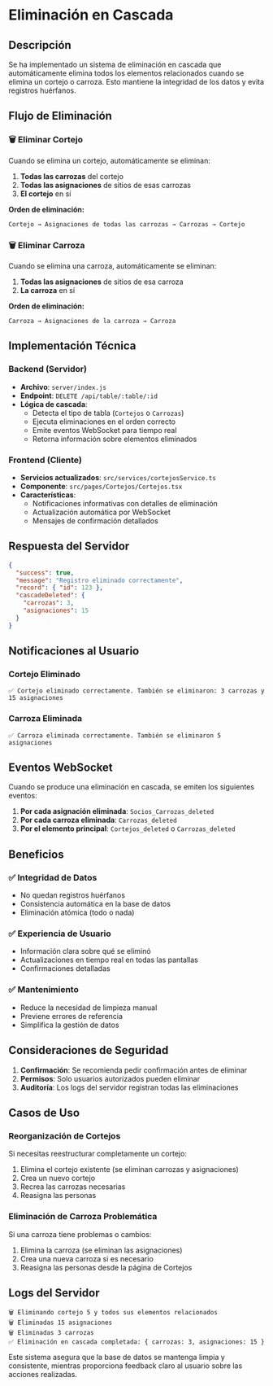 # Eliminación en Cascada

## Descripción

Se ha implementado un sistema de eliminación en cascada que automáticamente elimina todos los elementos relacionados cuando se elimina un cortejo o carroza. Esto mantiene la integridad de los datos y evita registros huérfanos.

## Flujo de Eliminación

### 🗑️ Eliminar Cortejo
Cuando se elimina un cortejo, automáticamente se eliminan:

1. **Todas las carrozas** del cortejo
2. **Todas las asignaciones** de sitios de esas carrozas
3. **El cortejo** en sí

**Orden de eliminación:**
```
Cortejo → Asignaciones de todas las carrozas → Carrozas → Cortejo
```

### 🗑️ Eliminar Carroza
Cuando se elimina una carroza, automáticamente se eliminan:

1. **Todas las asignaciones** de sitios de esa carroza
2. **La carroza** en sí

**Orden de eliminación:**
```
Carroza → Asignaciones de la carroza → Carroza
```

## Implementación Técnica

### Backend (Servidor)
- **Archivo**: `server/index.js`
- **Endpoint**: `DELETE /api/table/:table/:id`
- **Lógica de cascada**:
  - Detecta el tipo de tabla (`Cortejos` o `Carrozas`)
  - Ejecuta eliminaciones en el orden correcto
  - Emite eventos WebSocket para tiempo real
  - Retorna información sobre elementos eliminados

### Frontend (Cliente)
- **Servicios actualizados**: `src/services/cortejosService.ts`
- **Componente**: `src/pages/Cortejos/Cortejos.tsx`
- **Características**:
  - Notificaciones informativas con detalles de eliminación
  - Actualización automática por WebSocket
  - Mensajes de confirmación detallados

## Respuesta del Servidor

```json
{
  "success": true,
  "message": "Registro eliminado correctamente",
  "record": { "id": 123 },
  "cascadeDeleted": {
    "carrozas": 3,
    "asignaciones": 15
  }
}
```

## Notificaciones al Usuario

### Cortejo Eliminado
```
✅ Cortejo eliminado correctamente. También se eliminaron: 3 carrozas y 15 asignaciones
```

### Carroza Eliminada
```
✅ Carroza eliminada correctamente. También se eliminaron 5 asignaciones
```

## Eventos WebSocket

Cuando se produce una eliminación en cascada, se emiten los siguientes eventos:

1. **Por cada asignación eliminada**: `Socios_Carrozas_deleted`
2. **Por cada carroza eliminada**: `Carrozas_deleted`
3. **Por el elemento principal**: `Cortejos_deleted` o `Carrozas_deleted`

## Beneficios

### ✅ Integridad de Datos
- No quedan registros huérfanos
- Consistencia automática en la base de datos
- Eliminación atómica (todo o nada)

### ✅ Experiencia de Usuario
- Información clara sobre qué se eliminó
- Actualizaciones en tiempo real en todas las pantallas
- Confirmaciones detalladas

### ✅ Mantenimiento
- Reduce la necesidad de limpieza manual
- Previene errores de referencia
- Simplifica la gestión de datos

## Consideraciones de Seguridad

1. **Confirmación**: Se recomienda pedir confirmación antes de eliminar
2. **Permisos**: Solo usuarios autorizados pueden eliminar
3. **Auditoría**: Los logs del servidor registran todas las eliminaciones

## Casos de Uso

### Reorganización de Cortejos
Si necesitas reestructurar completamente un cortejo:
1. Elimina el cortejo existente (se eliminan carrozas y asignaciones)
2. Crea un nuevo cortejo
3. Recrea las carrozas necesarias
4. Reasigna las personas

### Eliminación de Carroza Problemática
Si una carroza tiene problemas o cambios:
1. Elimina la carroza (se eliminan las asignaciones)
2. Crea una nueva carroza si es necesario
3. Reasigna las personas desde la página de Cortejos

## Logs del Servidor

```
🗑️ Eliminando cortejo 5 y todos sus elementos relacionados
🗑️ Eliminadas 15 asignaciones
🗑️ Eliminadas 3 carrozas
✅ Eliminación en cascada completada: { carrozas: 3, asignaciones: 15 }
```

Este sistema asegura que la base de datos se mantenga limpia y consistente, mientras proporciona feedback claro al usuario sobre las acciones realizadas.
